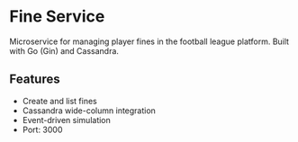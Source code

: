 # Fine Service

Microservice for managing player fines in the football league platform. Built with Go (Gin) and Cassandra.

## Features

- Create and list fines
- Cassandra wide-column integration
- Event-driven simulation
- Port: 3000
